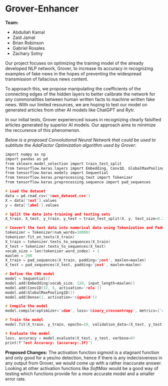 # Grover-Enhancer

**Team:** 
- Abdullah Kamal
- Zaid Jamal
- Brian Robinson
- Gabriel Rosales
- Zachary Sotny

Our project focuses on optimizing the training model of the already developed NLP network, Grover, to increase its accuracy in recognizing examples of fake news in the hopes of preventing the widespread transmission of fallacious news content.

To approach this, we propose manipulating the coefficients of the connecting edges of the hidden layers to better calibrate the network for any commonalities between human written facts to machine written fake news. With our limited resources, we are hoping to test our model on generated articles from other AI models like ChatGPT and Rytr. 

In our initial tests, Grover experienced issues in recognizing clearly falsified articles generated by superior AI models. Our approach aims to minimize the reccurence of this phenomenon. 


*Below is a proposed Convolutional Neural Network that could be used to subtitute the AdaFactor Optimization algorithm used by Grover:*

```C
import numpy as np
import pandas as pd
from sklearn.model_selection import train_test_split
from tensorflow.keras.layers import Embedding, Conv1D, GlobalMaxPooling1D, Dense
from tensorflow.keras.models import Sequential
from tensorflow.keras.preprocessing.text import Tokenizer
from tensorflow.keras.preprocessing.sequence import pad_sequences

# Load the dataset
data = pd.read_csv('news_dataset.csv')
X = data['text'].values
y = data['label'].values

# Split the data into training and testing sets
X_train, X_test, y_train, y_test = train_test_split(X, y, test_size=0.2, random_state=42)

# Convert the text data into numerical data using Tokenization and Padding
tokenizer = Tokenizer(num_words=10000)
tokenizer.fit_on_texts(X_train)
X_train = tokenizer.texts_to_sequences(X_train)
X_test = tokenizer.texts_to_sequences(X_test)
vocab_size = len(tokenizer.word_index) + 1
maxlen = 200
X_train = pad_sequences(X_train, padding='post', maxlen=maxlen)
X_test = pad_sequences(X_test, padding='post', maxlen=maxlen)

# Define the CNN model
model = Sequential()
model.add(Embedding(vocab_size, 128, input_length=maxlen))
model.add(Conv1D(32, 5, activation='relu'))
model.add(GlobalMaxPooling1D())
model.add(Dense(1, activation='sigmoid'))

# Compile the model
model.compile(optimizer='adam', loss='binary_crossentropy', metrics=['accuracy'])

# Train the model
model.fit(X_train, y_train, epochs=10, validation_data=(X_test, y_test), batch_size=32)

# Evaluate the model
loss, accuracy = model.evaluate(X_test, y_test, verbose=0)
print(f'Test Accuracy: {accuracy:.3f}')
```

**Proposed Changes:**
The activation function sigmoid is a stagnant function and only good for a yes/no detection, hence if there is any indecisiveness in any output from Grover, we would come up with a rather inaccurate answer. Looking at other activation functions like *SoftMax* would be a good way of testing which functions provide for a more accurate model and a smaller error rate. 
